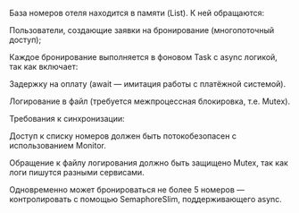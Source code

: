 База номеров отеля находится в памяти (List<Room>). К ней обращаются:

Пользователи, создающие заявки на бронирование (многопоточный доступ);

Каждое бронирование выполняется в фоновом Task с async логикой, так как включает:

Задержку на оплату (await — имитация работы с платёжной системой).

Логирование в файл (требуется межпроцессная блокировка, т.е. Mutex).

Требования к синхронизации:

Доступ к списку номеров должен быть потокобезопасен с использованием Monitor.

Обращение к файлу логирования должно быть защищено Mutex, так как логи пишутся разными сервисами.

Одновременно может бронироваться не более 5 номеров — контролировать с помощью SemaphoreSlim, поддерживающего async.
